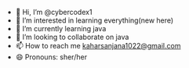 - 👋 Hi, I’m @cybercodex1
- 👀 I’m interested in learning everything(new here)
- 🌱 I’m currently learning java
- 💞️ I’m looking to collaborate on java
- 📫 How to reach me kaharsanjana1022@gmail.com
- 😄 Pronouns: sher/her


<!---
cybercodex1/cybercodex1 is a ✨ special ✨ repository because its `README.md` (this file) appears on your GitHub profile.
You can click the Preview link to take a look at your changes.
--->
